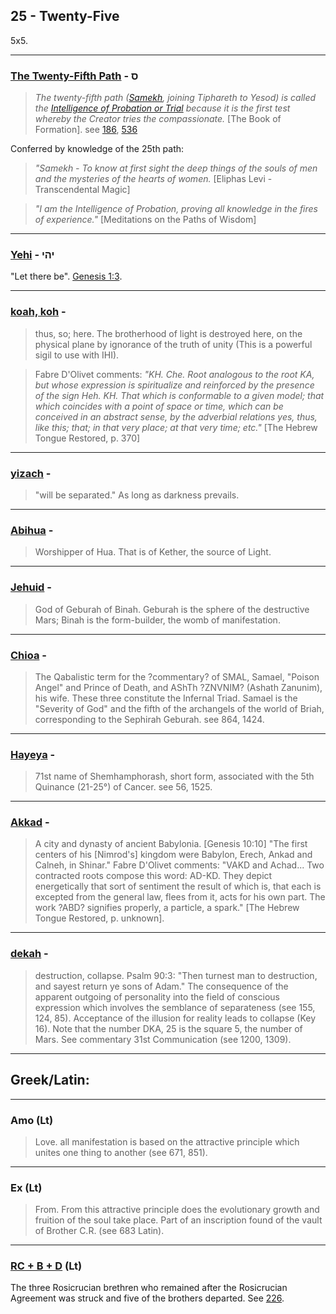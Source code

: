 ## 25 - Twenty-Five
5x5.

---

### [The Twenty-Fifth Path](/keys/S) - ס
> *The twenty-fifth path ([Samekh](60), joining Tiphareth to Yesod) is called the [Intelligence of Probation or Trial](/keys/ShKL.NSIVNI) because it is the first test whereby the Creator tries the compassionate.* [The Book of Formation]. see [186](186), [536](536)

Conferred by knowledge of the 25th path:

> *"Samekh - To know at first sight the deep things of the souls of men and the mysteries of the hearts of women.* [Eliphas Levi - Transcendental Magic]

> *"I am the Intelligence of Probation, proving all knowledge in the fires of experience."* [Meditations on the Paths of Wisdom]

---

### [Yehi](/keys/IHI) - יהי
"Let there be". [Genesis 1:3](http://biblehub.com/genesis/1-3.htm).

---

### [koah, koh](/keys/KH) - 
> thus, so; here. The brotherhood of light is destroyed here, on the physical plane by ignorance of the truth of unity (This is a powerful sigil to use with IHI).

> Fabre D'Olivet comments: *"KH. Che. Root analogous to the root KA, but whose expression is spiritualize and reinforced by the presence of the sign Heh. KH. That which is conformable to a given model; that which coincides with a point of space or time, which can be conceived in an abstract sense, by the adverbial relations yes, thus, like this; that; in that very place; at that very time; etc."* [The Hebrew Tongue Restored, p. 370]

---

### [yizach](/keys/IZCh) - 
> "will be separated." As long as darkness prevails.

---

### [Abihua](/keys/ABIHVA) - 
> Worshipper of Hua. That is of Kether, the source of Light.

---

### [Jehuid](/keys/IHVD) - 
> God of Geburah of Binah. Geburah is the sphere of the destructive Mars; Binah is the form-builder, the womb of manifestation.

---

### [Chioa](/keys/ChIVA) - 
> The Qabalistic term for the ?commentary? of SMAL, Samael, "Poison Angel" and Prince of Death, and AShTh ?ZNVNIM? (Ashath Zanunim), his wife. These three constitute the Infernal Triad. Samael is the "Severity of God" and the fifth of the archangels of the world of Briah, corresponding to the Sephirah Geburah. see 864, 1424.

---

### [Hayeya](/keys/HII) - 
> 71st name of Shemhamphorash, short form, associated with the 5th Quinance (21-25°) of Cancer. see 56, 1525.

---

### [Akkad](/keys/AKD) - 
> A city and dynasty of ancient Babylonia. [Genesis 10:10] "The first centers of his [Nimrod's] kingdom were Babylon, Erech, Ankad and Calneh, in Shinar." Fabre D'Olivet comments: "VAKD and Achad... Two contracted roots compose this word: AD-KD. They depict energetically that sort of sentiment the result of which is, that each is excepted from the general law, flees from it, acts for his own part. The work ?ABD? signifies properly, a particle, a spark." [The Hebrew Tongue Restored, p. unknown].

---

### [dekah](/keys/DKA) - 
> destruction, collapse. Psalm 90:3: "Then turnest man to destruction, and sayest return ye sons of Adam." The consequence of the apparent outgoing of personality into the field of conscious expression which involves the semblance of separateness (see 155, 124, 85). Acceptance of the illusion for reality leads to collapse (Key 16). Note that the number DKA, 25 is the square 5, the number of Mars. See commentary 31st Communication (see 1200, 1309).

---

## Greek/Latin:

---

### Amo (Lt)
> Love. all manifestation is based on the attractive principle which unites one thing to another (see 671, 851).

---

### Ex (Lt)
> From. From this attractive principle does the evolutionary growth and fruition of the soul take place. Part of an inscription found of the vault of Brother C.R. (see 683 Latin).

---

### [RC + B + D](/latin?word=RC+B+D) (Lt)
The three Rosicrucian brethren who remained after the Rosicrucian Agreement was struck and five of the brothers departed. See [226](226).

